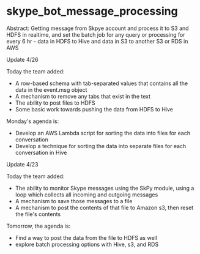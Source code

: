 # skype_bot_message_processing

Abstract: Getting message from Skpye account and process it to S3 and HDFS in realtime, and set the batch job for any query or processing for every 6 hr - data in HDFS to Hive and data in S3 to another S3 or RDS in AWS

Update 4/26

Today the team added:
* A row-based schema with tab-separated values that contains all the data in the event.msg object
* A mechanism to remove any tabs that exist in the text
* The ability to post files to HDFS
* Some basic work towards pushing the data from HDFS to Hive

Monday's agenda is:
* Develop an AWS Lambda script for sorting the data into files for each conversation
* Develop a technique for sorting the data into separate files for each conversation in Hive



Update 4/23

Today the team added:
* The ability to monitor Skype messages using the SkPy module, using a loop which collects all incoming and outgoing messages
* A mechanism to save those messages to a file
* A mechanism to post the contents of that file to Amazon s3, then reset the file's contents

Tomorrow, the agenda is:
* Find a way to post the data from the file to HDFS as well
* explore batch processing options with Hive, s3, and RDS
